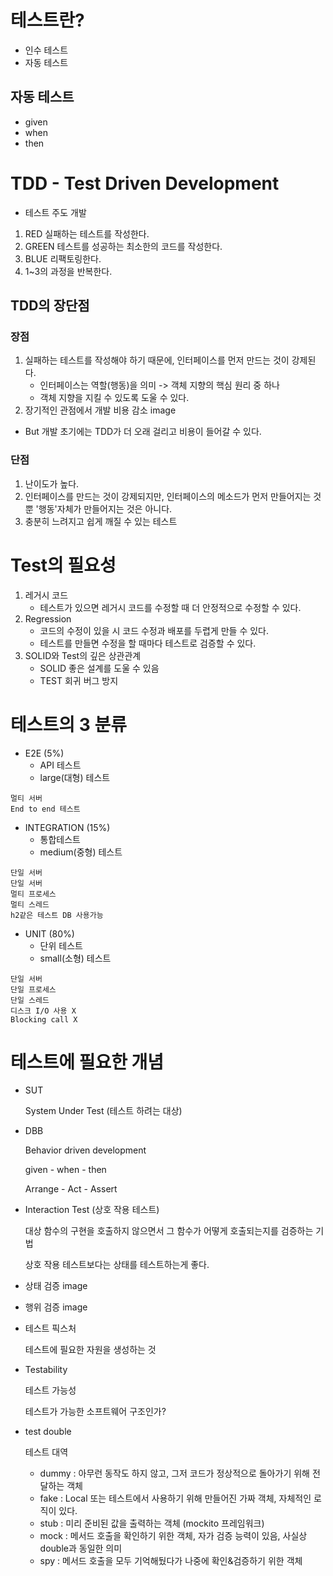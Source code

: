 # 테스트란?
- 인수 테스트
- 자동 테스트
## 자동 테스트
- given
- when
- then

# TDD - Test Driven Development
- 테스트 주도 개발
1. RED 실패하는 테스트를 작성한다.
2. GREEN 테스트를 성공하는 최소한의 코드를 작성한다.
3. BLUE 리팩토링한다.
4. 1~3의 과정을 반복한다.

## TDD의 장단점
### 장점
1. 실패하는 테스트를 작성해야 하기 때문에, 인터페이스를 먼저 만드는 것이 강제된다.
    - 인터페이스는 역할(행동)을 의미 -> 객체 지향의 핵심 원리 중 하나
    - 객체 지향을 지킬 수 있도록 도울 수 있다.
2. 장기적인 관점에서 개발 비용 감소
image
- But 개발 초기에는 TDD가 더 오래 걸리고 비용이 들어갈 수 있다.
### 단점
1. 난이도가 높다.
2. 인터페이스를 만드는 것이 강제되지만, 인터페이스의 메소드가 먼저 만들어지는 것뿐 '행동'자체가 만들어지는 것은 아니다.
3. 충분히 느려지고 쉽게 깨질 수 있는 테스트

# Test의 필요성
1. 레거시 코드
    - 테스트가 있으면 레거시 코드를 수정할 때 더 안정적으로 수정할 수 있다.
2. Regression
    - 코드의 수정이 있을 시 코드 수정과 배포를 두렵게 만들 수 있다.
    - 테스트를 만들면 수정을 할 때마다 테스트로 검증할 수 있다.
3. SOLID와 Test의 깊은 상관관계
    - SOLID 좋은 설계를 도울 수 있음
    - TEST 회귀 버그 방지

# 테스트의 3 분류
- E2E (5%)
    - API 테스트 
    - large(대형) 테스트
```
멀티 서버
End to end 테스트
```
- INTEGRATION (15%)
    - 통합테스트 
    - medium(중형) 테스트
```
단일 서버
단일 서버
멀티 프로세스
멀티 스레드
h2같은 테스트 DB 사용가능
```    
- UNIT (80%)
    - 단위 테스트 
    - small(소형) 테스트
```
단일 서버
단일 프로세스
단일 스레드
디스크 I/O 사용 X
Blocking call X
```

# 테스트에 필요한 개념
- SUT

    System Under Test (테스트 하려는 대상)

- DBB

    Behavior driven development 
    
    given - when - then

    Arrange - Act - Assert
- Interaction Test (상호 작용 테스트)

    대상 함수의 구현을 호출하지 않으면서 그 함수가 어떻게 호출되는지를 검증하는 기법

    상호 작용 테스트보다는 상태를 테스트하는게 좋다.

- 상태 검증
image

- 행위 검증
image

- 테스트 픽스처

    테스트에 필요한 자원을 생성하는 것

- Testability

    테스트 가능성

    테스트가 가능한 소프트웨어 구조인가?

- test double

    테스트 대역

    - dummy : 아무런 동작도 하지 않고, 그저 코드가 정상적으로 돌아가기 위해 전달하는 객체
    - fake : Local 또는 테스트에서 사용하기 위해 만들어진 가짜 객체, 자체적인 로직이 있다.
    - stub : 미리 준비된 값을 출력하는 객체 (mockito 프레임워크)
    - mock : 메서드 호출을 확인하기 위한 객체, 자가 검증 능력이 있음, 사실상 double과 동일한 의미
    - spy : 메서드 호출을 모두 기억해뒀다가 나중에 확인&검증하기 위한 객체